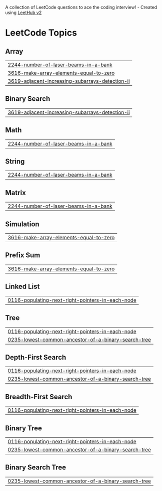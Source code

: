 A collection of LeetCode questions to ace the coding interview! - Created using [LeetHub v2](https://github.com/arunbhardwaj/LeetHub-2.0)
<!---LeetCode Topics Start-->
# LeetCode Topics
## Array
|  |
| ------- |
| [2244-number-of-laser-beams-in-a-bank](https://github.com/nirajguptaa/Leetcode-DSA/tree/master/2244-number-of-laser-beams-in-a-bank) |
| [3616-make-array-elements-equal-to-zero](https://github.com/nirajguptaa/Leetcode-DSA/tree/master/3616-make-array-elements-equal-to-zero) |
| [3619-adjacent-increasing-subarrays-detection-ii](https://github.com/nirajguptaa/Leetcode-DSA/tree/master/3619-adjacent-increasing-subarrays-detection-ii) |
## Binary Search
|  |
| ------- |
| [3619-adjacent-increasing-subarrays-detection-ii](https://github.com/nirajguptaa/Leetcode-DSA/tree/master/3619-adjacent-increasing-subarrays-detection-ii) |
## Math
|  |
| ------- |
| [2244-number-of-laser-beams-in-a-bank](https://github.com/nirajguptaa/Leetcode-DSA/tree/master/2244-number-of-laser-beams-in-a-bank) |
## String
|  |
| ------- |
| [2244-number-of-laser-beams-in-a-bank](https://github.com/nirajguptaa/Leetcode-DSA/tree/master/2244-number-of-laser-beams-in-a-bank) |
## Matrix
|  |
| ------- |
| [2244-number-of-laser-beams-in-a-bank](https://github.com/nirajguptaa/Leetcode-DSA/tree/master/2244-number-of-laser-beams-in-a-bank) |
## Simulation
|  |
| ------- |
| [3616-make-array-elements-equal-to-zero](https://github.com/nirajguptaa/Leetcode-DSA/tree/master/3616-make-array-elements-equal-to-zero) |
## Prefix Sum
|  |
| ------- |
| [3616-make-array-elements-equal-to-zero](https://github.com/nirajguptaa/Leetcode-DSA/tree/master/3616-make-array-elements-equal-to-zero) |
## Linked List
|  |
| ------- |
| [0116-populating-next-right-pointers-in-each-node](https://github.com/nirajguptaa/Leetcode-DSA/tree/master/0116-populating-next-right-pointers-in-each-node) |
## Tree
|  |
| ------- |
| [0116-populating-next-right-pointers-in-each-node](https://github.com/nirajguptaa/Leetcode-DSA/tree/master/0116-populating-next-right-pointers-in-each-node) |
| [0235-lowest-common-ancestor-of-a-binary-search-tree](https://github.com/nirajguptaa/Leetcode-DSA/tree/master/0235-lowest-common-ancestor-of-a-binary-search-tree) |
## Depth-First Search
|  |
| ------- |
| [0116-populating-next-right-pointers-in-each-node](https://github.com/nirajguptaa/Leetcode-DSA/tree/master/0116-populating-next-right-pointers-in-each-node) |
| [0235-lowest-common-ancestor-of-a-binary-search-tree](https://github.com/nirajguptaa/Leetcode-DSA/tree/master/0235-lowest-common-ancestor-of-a-binary-search-tree) |
## Breadth-First Search
|  |
| ------- |
| [0116-populating-next-right-pointers-in-each-node](https://github.com/nirajguptaa/Leetcode-DSA/tree/master/0116-populating-next-right-pointers-in-each-node) |
## Binary Tree
|  |
| ------- |
| [0116-populating-next-right-pointers-in-each-node](https://github.com/nirajguptaa/Leetcode-DSA/tree/master/0116-populating-next-right-pointers-in-each-node) |
| [0235-lowest-common-ancestor-of-a-binary-search-tree](https://github.com/nirajguptaa/Leetcode-DSA/tree/master/0235-lowest-common-ancestor-of-a-binary-search-tree) |
## Binary Search Tree
|  |
| ------- |
| [0235-lowest-common-ancestor-of-a-binary-search-tree](https://github.com/nirajguptaa/Leetcode-DSA/tree/master/0235-lowest-common-ancestor-of-a-binary-search-tree) |
<!---LeetCode Topics End-->